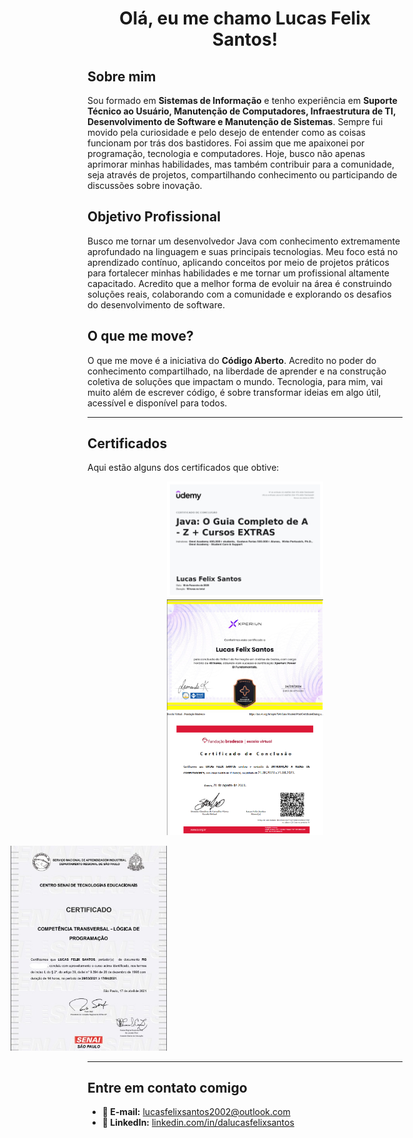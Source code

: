 <h1 align="center">Olá, eu me chamo Lucas Felix Santos!</h1>

## Sobre mim

Sou formado em **Sistemas de Informação** e tenho experiência em **Suporte Técnico ao Usuário, Manutenção de Computadores, Infraestrutura de TI, Desenvolvimento de Software e Manutenção de Sistemas**. Sempre fui movido pela curiosidade e pelo desejo de entender como as coisas funcionam por trás dos bastidores. Foi assim que me apaixonei por programação, tecnologia e computadores. Hoje, busco não apenas aprimorar minhas habilidades, mas também contribuir para a comunidade, seja através de projetos, compartilhando conhecimento ou participando de discussões sobre inovação.

## Objetivo Profissional

Busco me tornar um desenvolvedor Java com conhecimento extremamente aprofundado na linguagem e suas principais tecnologias. Meu foco está no aprendizado contínuo, aplicando conceitos por meio de projetos práticos para fortalecer minhas habilidades e me tornar um profissional altamente capacitado. Acredito que a melhor forma de evoluir na área é construindo soluções reais, colaborando com a comunidade e explorando os desafios do desenvolvimento de software.

## O que me move?

O que me move é a iniciativa do **Código Aberto**. Acredito no poder do conhecimento compartilhado, na liberdade de aprender e na construção coletiva de soluções que impactam o mundo. Tecnologia, para mim, vai muito além de escrever código, é sobre transformar ideias em algo útil, acessível e disponível para todos.

---

## Certificados

Aqui estão alguns dos certificados que obtive:

<p align="center">
  <img src="./assets/certificado_java.jpg" width="250" style="margin: 0 10px;">
  <img src="./assets/certificado_xperiun.jpg" width="250" style="margin: 0 10px;">
  <img src="./assets/certificado_redes.jpg" width="250" style="margin: 0 10px;">
</p>
<p align="left" style="margin-left: calc(50% - 375px);"> 
  <img src="./assets/certificado_logica.jpg" width="250">
</p>

---

## Entre em contato comigo

- **📧 E-mail:** [lucasfelixsantos2002@outlook.com](mailto:lucasfelixsantos2002@outlook.com)  
- **💼 LinkedIn:** [linkedin.com/in/dalucasfelixsantos](https://www.linkedin.com/in/dalucasfelixsantos)
